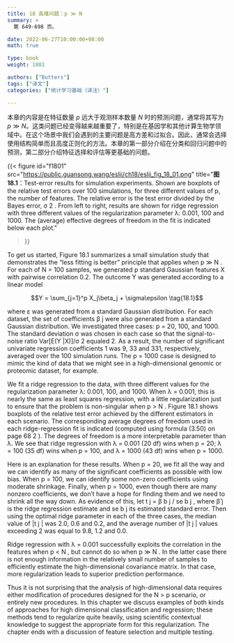 ```yaml
---
title: 18 高维问题：p ≫ N
summary: >
  第 649-698 页。

date: 2022-06-27T10:00:00+08:00
math: true

type: book
weight: 1801

authors: ["Butters"]
tags: ["译文"]
categories: ["统计学习基础（译注）"]

---
```


本章的内容是在特征数量 $p$ 远大于观测样本数量 $N$ 时的预测问题，通常将其写为 $p\gg N$。这类问题已经变得越来越重要了，特别是在基因学和其他计算生物学领域中。在这个场景中我们会遇到的主要问题是高方差和过拟合。因此，通常会选择使用结构简单而且高度正则化的方法。本章的第一部分介绍在分类和回归问题中的预测，第二部分介绍特征选择和评估等更基础的问题。

{{< figure
  id="f1801"
  src="https://public.guansong.wang/eslii/ch18/eslii_fig_18_01.png"
  title="**图 18.1**：Test-error results for simulation experiments. Shown are boxplots of the relative test errors over 100 simulations, for three different values of p, the number of features. The relative error is the test error divided by the Bayes error, σ 2 . From left to right, results are shown for ridge regression with three different values of the regularization parameter λ: 0.001, 100 and 1000. The (average) effective degrees of freedom in the fit is indicated below each plot."
>}}

To get us started, Figure 18.1 summarizes a small simulation study that
demonstrates the “less fitting is better” principle that applies when p ≫ N .
For each of N = 100 samples, we generated p standard Gaussian features
X with pairwise correlation 0.2. The outcome Y was generated according
to a linear model

$$Y = \sum_{j=1}^p X_j\beta_j + \sigma\epsilon \tag{18.1}$$

where ε was generated from a standard Gaussian distribution. For each
dataset, the set of coefficients β j were also generated from a standard
Gaussian distribution. We investigated three cases: p = 20, 100, and 1000. The
standard deviation σ was chosen in each case so that the signal-to-noise
ratio Var[E(Y |X)]/σ 2 equaled 2. As a result, the number of significant
univariate regression coefficients 1 was 9, 33 and 331, respectively, averaged
over the 100 simulation runs. The p = 1000 case is designed to mimic the
kind of data that we might see in a high-dimensional genomic or proteomic
dataset, for example.

We fit a ridge regression to the data, with three different values for the
regularization parameter λ: 0.001, 100, and 1000. When λ = 0.001, this
is nearly the same as least squares regression, with a little regularization
just to ensure that the problem is non-singular when p > N . Figure 18.1
shows boxplots of the relative test error achieved by the different estimators
in each scenario. The corresponding average degrees of freedom used in
each ridge-regression fit is indicated (computed using formula (3.50) on
page 68 2 ). The degrees of freedom is a more interpretable parameter than
λ. We see that ridge regression with λ = 0.001 (20 df) wins when p = 20;
λ = 100 (35 df) wins when p = 100, and λ = 1000 (43 df) wins when
p = 1000.

Here is an explanation for these results. When p = 20, we fit all the way
and we can identify as many of the significant coefficients as possible with
low bias. When p = 100, we can identify some non-zero coefficients using
moderate shrinkage. Finally, when p = 1000, even though there are many
nonzero coefficients, we don’t have a hope for finding them and we need
to shrink all the way down. As evidence of this, let t j = β b j / se
b j , where β̂ j is the ridge regression estimate and se
b j its estimated standard error. Then
using the optimal ridge parameter in each of the three cases, the median
value of |t j | was 2.0, 0.6 and 0.2, and the average number of |t j | values
exceeding 2 was equal to 9.8, 1.2 and 0.0.

Ridge regression with λ = 0.001 successfully exploits the correlation in
the features when p < N , but cannot do so when p ≫ N . In the latter case
there is not enough information in the relatively small number of samples
to efficiently estimate the high-dimensional covariance matrix. In that case,
more regularization leads to superior prediction performance.

Thus it is not surprising that the analysis of high-dimensional data
requires either modification of procedures designed for the N > p scenario, or
entirely new procedures. In this chapter we discuss examples of both kinds
of approaches for high dimensional classification and regression; these methods
tend to regularize quite heavily, using scientific contextual knowledge
to suggest the appropriate form for this regularization. The chapter ends
with a discussion of feature selection and multiple testing.

[^1]: 原文脚注 1：We call a regression coefficient significant if $|\hat{\beta}\_j/\hat{se}\_j|\geq 2$, where $\hat{\beta}\_j$ is the estimated (univariate) coefficient and $\hat{se}\_j$ is its estimated standard error.
[^2]: 原文脚注 2：For a fixed value of the regularization parameter λ, the degrees of freedom depends on the observed predictor values in each simulation. Hence we compute the average degrees of freedom over simulations